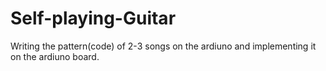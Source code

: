 # Self-playing-Guitar
Writing the pattern(code) of 2-3 songs on the ardiuno and implementing it on the ardiuno board.
